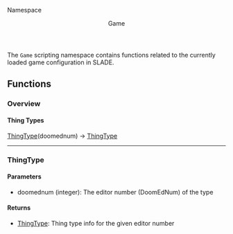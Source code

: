 <subhead>Namespace</subhead>
<header>Game</header>

The `Game` scripting namespace contains functions related to the currently loaded game configuration in SLADE.

## Functions

### Overview

#### Thing Types

<fdef>[ThingType](#thingtype)(<arg>doomednum</arg>) -> <type>[ThingType](../Types/Game/ThingType.md)</type></fdef>

---
### ThingType

#### Parameters

* <arg>doomednum</arg> (<type>integer</type>): The editor number (DoomEdNum) of the type

#### Returns

* <type>[ThingType](../Types/Game/ThingType.md)</type>: Thing type info for the given editor number
